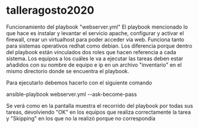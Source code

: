 # talleragosto2020

Funcionamiento del playbook "webserver.yml" 
El playbook mencionado lo que hace es instalar y levantar el servicio apache, configurar y activar el firewall, crear un virtualhost para poder acceder vía web. 
Funciona tanto para sistemas operativos redhat como debian. Los diferencia porque dentro del playbook están vinculados dos roles que hacen referencia a cada sistema. 
Los equipos a los cuáles le va a ejecutar las tareas deben estar añadidos con su nombre de equipo e ip en un archivo "inventario" en el mismo directorio donde se encuentra el playbook.

Para ejecutarlo debemos hacerlo con el siguiente comando

ansible-playbook webserver.yml --ask-become-pass

Se verá como en la pantalla muestra el recorrido del playbook por todas sus tareas, devolviendo "OK" en los equipos que realiza correctamente la tarea y "Skipping" en los que no la realizó porque no correspondía
